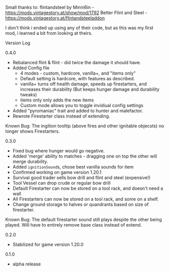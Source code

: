 
Small thanks to:
flintandsteel by Minni6in - https://mods.vintagestory.at/show/mod/1792
Better Flint and Steel - https://mods.vintagestory.at/flintandsteeladdon

I don't think i ended up using any of their code, but as this was my first mod, i learned a bit from looking at theirs.



Version Log

0.4.0
- Rebalanced flint & flint - did twice the damage it should have.
- Added Config file
	- 4 modes - custom, hardcore, vanilla+, and "items only"
	- Default setting is hardcore, with features as described.
	- vanilla+ turns off health damage, speeds up firestarters, and increases their durability (But keeps hunger damage and durability tweaks)
	- items only only adds the new items
	- Custom mode allows you to toggle invidiual config settings
- Added "pyromaniac" trait and added to hunter and malefactor.
- Rewrote Firestarter class instead of extending.

Known Bug: The ingition tooltip (above fires and other ignitable objecsts) no longer shows Firestarters.

0.3.0
- Fixed bug where hunger would go negative.
- Added 'merge' ability to matches - dragging one on top the other will merge durability.
- Added `ignitionSound`s, chose best vanilla sounds for item
- Confirmed working on game version 1.20.1
- Survival good trader sells bow drill and flint and steel (expensive!)
- Tool Vessel can drop crude or regular bow drill
- Default Firestarter can now be stored on a tool rack, and doesn't need a wall
- All Firestarters can now be stored on a tool rack, and some on a shelf.
- Change ground storage to halves or quandrants based on size of firestarter.

Known Bug: The default firestarter sound still plays despite the other being played. Will have to entirely remove base class instead of extend.


0.2.0
- Stabilized for game version 1.20.0

0.1.0
- alpha release
